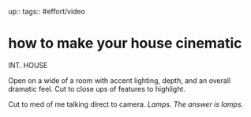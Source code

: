 up:: 
tags:: #effort/video 

# how to make your house cinematic


INT. HOUSE

Open on a wide of a room with accent lighting, depth, and an overall dramatic feel. Cut to close ups of features to highlight. 

Cut to med of me talking direct to camera.
*Lamps. The answer is lamps.*




